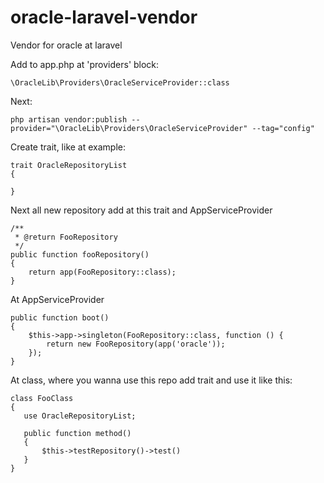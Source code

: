 # oracle-laravel-vendor
Vendor for oracle at laravel 


Add to app.php at 'providers' block:

    \OracleLib\Providers\OracleServiceProvider::class

    
Next:    
    
    php artisan vendor:publish --provider="\OracleLib\Providers\OracleServiceProvider" --tag="config"
    
Create trait, like at example:

    trait OracleRepositoryList
    {
        
    }


Next all new repository add at this trait and AppServiceProvider

    /**
     * @return FooRepository
     */
    public function fooRepository()
    {
        return app(FooRepository::class);
    }

At AppServiceProvider


    public function boot()
    {
        $this->app->singleton(FooRepository::class, function () {
            return new FooRepository(app('oracle'));
        }); 
    }
        
        
At class, where you wanna use this repo add trait and use it like this:

    class FooClass
    {
       use OracleRepositoryList;
             
       public function method()
       {
           $this->testRepository()->test()
       }
    }